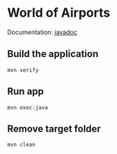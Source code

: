 # World of Airports

Documentation: [javadoc](https://github.com/vmatyusGitHub/coudant-airports/doc/index.html)

## Build the application
~~~ maven
mvn verify
~~~

## Run app
~~~ maven
mvn exec:java
~~~

## Remove target folder
~~~ maven
mvn clean
~~~

